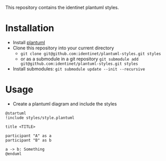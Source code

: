 This repository contains the identinet plantuml styles.

# Installation

- Install [plantuml](https://www.plantuml.com)
- Clone this repository into your current directory
    - `git clone git@github.com:identinet/plantuml-styles.git styles`
    - or as a submodule in a git repository `git submodule add
      git@github.com:identinet/plantuml-styles.git styles`
- Install submodules: `git submodule update --init --recursive`

# Usage

- Create a plantuml diagram and include the styles

```
@startuml
!include styles/style.plantuml

title <TITLE>

participant "A" as a
participant "B" as b

a -> b: Something
@enduml
```

